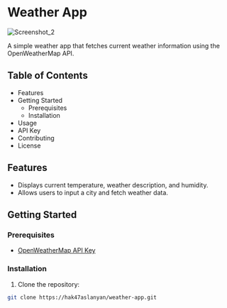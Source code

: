 # Weather App

![Screenshot_2](https://github.com/hak47aslanyan/weather-app/assets/59994441/50ee61ac-326d-42cc-ba16-c12e21db88d2)

A simple weather app that fetches current weather information using the OpenWeatherMap API.

## Table of Contents
- Features
- Getting Started
  - Prerequisites
  - Installation
- Usage
- API Key
- Contributing
- License

## Features

- Displays current temperature, weather description, and humidity.
- Allows users to input a city and fetch weather data.

## Getting Started

### Prerequisites

- [OpenWeatherMap API Key](https://openweathermap.org/api)

### Installation

1. Clone the repository:

```bash
git clone https://hak47aslanyan/weather-app.git
